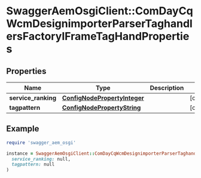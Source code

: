 # SwaggerAemOsgiClient::ComDayCqWcmDesignimporterParserTaghandlersFactoryIFrameTagHandProperties

## Properties

| Name | Type | Description | Notes |
| ---- | ---- | ----------- | ----- |
| **service_ranking** | [**ConfigNodePropertyInteger**](ConfigNodePropertyInteger.md) |  | [optional] |
| **tagpattern** | [**ConfigNodePropertyString**](ConfigNodePropertyString.md) |  | [optional] |

## Example

```ruby
require 'swagger_aem_osgi'

instance = SwaggerAemOsgiClient::ComDayCqWcmDesignimporterParserTaghandlersFactoryIFrameTagHandProperties.new(
  service_ranking: null,
  tagpattern: null
)
```

